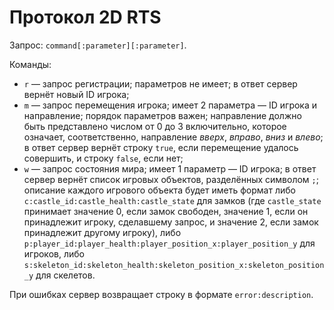 # Протокол 2D RTS

Запрос: `command[:parameter][:parameter]`.

Команды:

* `r` — запрос регистрации; параметров не имеет; в ответ сервер вернёт
новый ID игрока;
* `m` — запрос перемещения игрока; имеет 2 параметра — ID игрока и
направление; порядок параметров важен; направление должно быть представлено
числом от 0 до 3 включительно, которое означает, соответственно, направление
*вверх*, *вправо*, *вниз* и *влево*; в ответ сервер вернёт строку `true`, если
перемещение удалось совершить, и строку `false`, если нет;
* `w` — запрос состояния мира; имеет 1 параметр — ID игрока; в
ответ сервер вернёт список игровых объектов, разделённых символом `;`; описание
каждого игрового объекта будет иметь формат либо
`c:castle_id:castle_health:castle_state` для замков (где `castle_state`
принимает значение 0, если замок свободен, значение 1, если он принадлежит
игроку, сделавшему запрос, и значение 2, если замок принадлежит другому игроку),
либо `p:player_id:player_health:player_position_x:player_position_y` для
игроков, либо
`s:skeleton_id:skeleton_health:skeleton_position_x:skeleton_position_y` для
скелетов.

При ошибках сервер возвращает строку в формате `error:description`.
